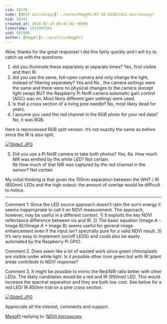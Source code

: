```yaml
---
cid: 20170
node: [NDVI microscopy](../notes/MaggPi/07-18-2018/ndvi-micrsocopy)
nid: 16741
created_at: 2018-07-19 09:41:03 +0000
timestamp: 1531993263
uid: 501996
author: [MaggPi](../profile/MaggPi)
---
```


Wow, thanks for the great response!   I did this fairly quickly and I will try to  catch up with the questions: 
 
1.	did you illuminate these separately at separate times?
Yes, first visible and then IR. 
2.	did you use the same, full-open camera and only change the light, instead of filtering separately?
Yes and No , the camera settings were the same and there were no physical changes to the camera (except light swap) BUT the Raspberry Pi NoIR camera automatic gain control (AGC) was on.   Most likely different gain settings were used.  
3.  Is that a cross section of a living pine needle?  No, most likely dead for years.   
4.  I assume you used the red channel in the RGB photo for your red data?  No, it was RGB. 

Here is reprocessed RGB split version.  It’s not exactly the same as before since the IR is also split.











[![Slide2.JPG](/i/25762)](/i/25762)

  
5.   Did you use a Pi NoIR camera to take both photos? Yes, 
6a. How much NIR was emitted by the white LED?  Not certain.  
6b  How much of that NIR was captured by the red channel in the sensor?  Not certain

My initial thinking is that given the  100nm separation between the WHT / IR (850nm) LEDs  and the high output; the amount of overlap would be difficult to notice. 

---------------------------
Comment 1: Since the LED source approach doesn’t ratio the sun’s energy it seems inappropriate to  call it an NDVI measurement.  The approach, however, may be useful in a different context.   1) It exploits the key NDVI  reflectance difference  between vis and IR.  2)  The basic equation  (Image A –Image B)/(Image A + Image B) 
seems useful for general image enhancement even if the input isn’t spectrally pure for a valid NDVI result. 3) It’s very easy to implement (on/off LEDS) and could also be easily  automated by the Raspberry Pi GPIO.

Comment 2.  Does seem like a lot of wasted work since  green chloroplasts are visible under white light.   Is it possible other (non green but with IR )plant areas contribute to NDVI response? 

Comment 3.  It might be possible to mimic the Red/NIR ratio better with other LEDs.  The likely candidates would be a red and IR (950nm) LED.   This would increase the spectral separation and they are both low cost.   See below for a red LED/ IR 850nm  trial on a pine cross section.  



[![Slide5.JPG](/i/25764)](/i/25764)




Appreciate  all the interest, comments and support.


[MaggPi](../profile/MaggPi) replying to: [NDVI microscopy](../notes/MaggPi/07-18-2018/ndvi-micrsocopy)

